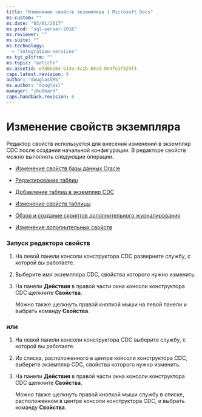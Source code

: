 ```yaml
---
title: "Изменение свойств экземпляра | Microsoft Docs"
ms.custom: ""
ms.date: "03/01/2017"
ms.prod: "sql-server-2016"
ms.reviewer: ""
ms.suite: ""
ms.technology: 
  - "integration-services"
ms.tgt_pltfrm: ""
ms.topic: "article"
ms.assetid: e7d6b164-b14a-4c2b-b8ad-0d4fe1f329f4
caps.latest.revision: 6
author: "douglaslMS"
ms.author: "douglasl"
manager: "jhubbard"
caps.handback.revision: 6
---
```

# Изменение свойств экземпляра
  Редактор свойств используется для внесения изменений в экземпляр CDC после создания начальной конфигурации. В редакторе свойств можно выполнять следующие операции.  
  
-   [Изменение свойств базы данных Oracle](../../integration-services/change-data-capture/edit-the-oracle-database-properties.md)  
  
-   [Редактирование таблиц](../../integration-services/change-data-capture/edit-tables.md)  
  
-   [Добавление таблиц в экземпляр CDC](../../integration-services/change-data-capture/add-tables-to-a-cdc-instance.md)  
  
-   [Изменение свойств таблицы](../../integration-services/change-data-capture/edit-the-table-properties.md)  
  
-   [Обзор и создание скриптов дополнительного журналирования](../../integration-services/change-data-capture/review-and-generate-supplemental-logging-scripts.md)  
  
-   [Изменение дополнительных свойств](../../integration-services/change-data-capture/edit-the-advanced-properties.md)  
  
### Запуск редактора свойств  
  
1.  На левой панели консоли конструктора CDC разверните службу, с которой вы работаете.  
  
2.  Выберите имя экземпляра CDC, свойства которого нужно изменить.  
  
3.  На панели **Действия** в правой части окна консоли конструктора CDC щелкните **Свойства**.  
  
     Можно также щелкнуть правой кнопкой мыши на левой панели и выбрать команду **Свойства**.  
  
### или  
  
1.  На левой панели консоли конструктора CDC выберите службу, с которой вы работаете.  
  
2.  Из списка, расположенного в центре консоли конструктора CDC, выберите экземпляр CDC, свойства которого нужно изменить.  
  
3.  На панели **Действия** в правой части окна консоли конструктора CDC щелкните **Свойства**.  
  
     Можно также щелкнуть правой кнопкой мыши службу в списке, расположенном в центре консоли конструктора CDC, и выбрать команду **Свойства**.  
  
  